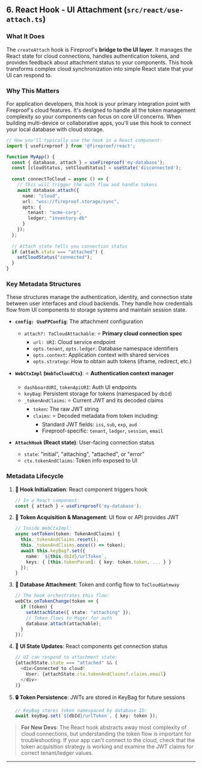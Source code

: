 ## 6. React Hook - UI Attachment (`src/react/use-attach.ts`)

### What It Does

The `createAttach` hook is Fireproof's **bridge to the UI layer**. It manages the React state for cloud connections, handles authentication tokens, and provides feedback about attachment status to your components. This hook transforms complex cloud synchronization into simple React state that your UI can respond to.

### Why This Matters

For application developers, this hook is your primary integration point with Fireproof's cloud features. It's designed to handle all the token management complexity so your components can focus on core UI concerns. When building multi-device or collaborative apps, you'll use this hook to connect your local database with cloud storage.

```typescript
// How you'll typically use the hook in a React component:
import { useFireproof } from '@fireproof/react';

function MyApp() {
  const { database, attach } = useFireproof('my-database');
  const [cloudStatus, setCloudStatus] = useState('disconnected');
  
  const connectToCloud = async () => {
    // This will trigger the auth flow and handle tokens
    await database.attach({
      name: "cloud",
      url: "wss://fireproof.storage/sync",
      opts: {
        tenant: "acme-corp", 
        ledger: "inventory-db"
      }
    });
  };
  
  // Attach state tells you connection status
  if (attach.state === "attached") {
    setCloudStatus("connected");
  }
}
```

### Key Metadata Structures

These structures manage the authentication, identity, and connection state between user interfaces and cloud backends. They handle how credentials flow from UI components to storage systems and maintain session state.

*   **`config: UseFPConfig`**: The attachment configuration
    *   `attach?: ToCloudAttachable`: ⭐ **Primary cloud connection spec**
        *   `url: URI`: Cloud service endpoint 
        *   `opts.tenant`, `opts.ledger`: Database namespace identifiers
        *   `opts.context`: Application context with shared services
        *   `opts.strategy`: How to obtain auth tokens (iframe, redirect, etc.)

*   **`WebCtxImpl` (`WebToCloudCtx`)**: ⭐ **Authentication context manager**
    *   `dashboardURI`, `tokenApiURI`: Auth UI endpoints
    *   `keyBag`: Persistent storage for tokens (namespaced by `dbId`)
    *   `_tokenAndClaims`: ⭐ Current JWT and its decoded claims
        *   `token`: The raw JWT string
        *   `claims`: ⭐ Decoded metadata from token including:
            *   Standard JWT fields: `iss`, `sub`, `exp`, `aud`
            *   Fireproof-specific: `tenant`, `ledger`, `session`, `email`

*   **`AttachHook` (React state)**: User-facing connection status
    *   `state`: "initial", "attaching", "attached", or "error"
    *   `ctx.tokenAndClaims`: Token info exposed to UI

### Metadata Lifecycle

1. **🏁 Hook Initialization**: React component triggers hook
   ```typescript
   // In a React component:
   const { attach } = useFireproof('my-database');
   ```

2. **🔑 Token Acquisition & Management**: UI flow or API provides JWT
   ```typescript 
   // Inside WebCtxImpl:
   async setToken(token: TokenAndClaims) {
     this._tokenAndClaims.reset();
     this._tokenAndClaims.once(() => token);
     await this.keyBag?.set({
       name: `${this.dbId}/urlToken`,
       keys: { [this.tokenParam]: { key: token.token, ... } }
     });
   }
   ```

3. **🔄 Database Attachment**: Token and config flow to `ToCloudGateway`
   ```typescript
   // The hook orchestrates this flow:
   webCtx.onTokenChange(token => {
     if (token) {
       setAttachState({ state: "attaching" });
       // Token flows to Msger for auth
       database.attach(attachable);
     }
   });
   ```

4. **📡 UI State Updates**: React components get connection status
   ```typescript
   // UI can respond to attachment state:
   {attachState.state === "attached" && (
     <div>Connected to cloud! 
       User: {attachState.ctx.tokenAndClaims?.claims.email}
     </div>
   )}
   ```

5. **🔒 Token Persistence**: JWTs are stored in KeyBag for future sessions
   ```typescript
   // KeyBag stores token namespaced by database ID:
   await keyBag.set(`${dbId}/urlToken`, { key: token });
   ```

> **For New Devs**: The React hook abstracts away most complexity of cloud connections, but understanding the token flow is important for troubleshooting. If your app can't connect to the cloud, check that the token acquisition strategy is working and examine the JWT claims for correct tenant/ledger values.

---
